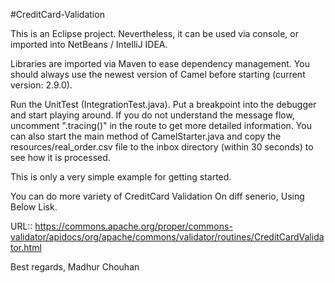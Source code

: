  #CreditCard-Validation

This is an Eclipse project. Nevertheless, it can be used via console, or imported into NetBeans / IntelliJ IDEA.

Libraries are imported via Maven to ease dependency management. You should always use the newest version of Camel before starting (current version: 2.9.0).

Run the UnitTest (IntegrationTest.java). Put a breakpoint into the debugger and start playing around. If you do not understand the message flow, uncomment ".tracing()" in the route to get more detailed information. You can also start the main method of CamelStarter.java and copy the resources/real_order.csv file to the inbox directory (within 30 seconds) to see how it is processed.

This is only a very simple example for getting started.

You can do more variety of CreditCard Validation On diff senerio, Using Below Lisk.

URL:: https://commons.apache.org/proper/commons-validator/apidocs/org/apache/commons/validator/routines/CreditCardValidator.html

Best regards,
Madhur Chouhan
